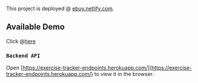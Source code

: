 

This project is deployed @ [ebuy.netlify.com](https://ebuy.netlify.com/).

## Available Demo

Click @[here](https://ebuy.netlify.com/)

### `Backend API`

Open [https://exercise-tracker-endpoints.herokuapp.com/](https://exercise-tracker-endpoints.herokuapp.com/) to view it in the browser.

